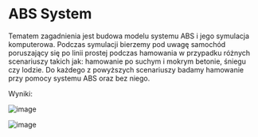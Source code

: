 # ABS System

Tematem zagadnienia jest budowa modelu systemu ABS i jego symulacja komputerowa. Podczas symulacji bierzemy pod uwagę samochód poruszający się po linii prostej podczas hamowania w przypadku różnych scenariuszy takich jak: hamowanie po suchym i mokrym betonie, śniegu czy lodzie. Do każdego z powyższych scenariuszy badamy hamowanie przy pomocy systemu ABS oraz bez niego.


Wyniki:

![image](https://user-images.githubusercontent.com/49729749/111720186-ae261700-885d-11eb-8365-1b31507a0a0c.png)


![image](https://user-images.githubusercontent.com/49729749/111720194-b2eacb00-885d-11eb-8fbf-cd78b1940fb7.png)



